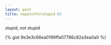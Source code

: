```yaml
---
layout: post
title: nopatchforstupid #2
---
```


stupid, not stupid

{% gist 9e3e3c66ea0199ffa07786c82a3ea0a0 %}
